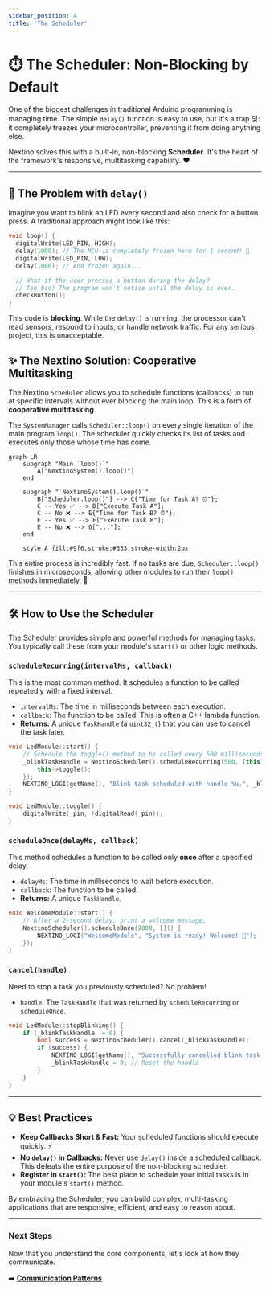 ```yaml
---
sidebar_position: 4
title: 'The Scheduler'
---
```


# ⏱️ The Scheduler: Non-Blocking by Default

One of the biggest challenges in traditional Arduino programming is managing time. The simple `delay()` function is easy to use, but it's a trap 덫: it completely freezes your microcontroller, preventing it from doing anything else.

Nextino solves this with a built-in, non-blocking **Scheduler**. It's the heart of the framework's responsive, multitasking capability. ❤️

---

## 🚫 The Problem with `delay()`

Imagine you want to blink an LED every second and also check for a button press. A traditional approach might look like this:

```cpp title="Traditional Arduino Code (The Bad Way 👎)"
void loop() {
  digitalWrite(LED_PIN, HIGH);
  delay(1000); // The MCU is completely frozen here for 1 second! 🥶
  digitalWrite(LED_PIN, LOW);
  delay(1000); // And frozen again...

  // What if the user presses a button during the delay?
  // Too bad! The program won't notice until the delay is over.
  checkButton(); 
}
```

This code is **blocking**. While the `delay()` is running, the processor can't read sensors, respond to inputs, or handle network traffic. For any serious project, this is unacceptable.

## ✨ The Nextino Solution: Cooperative Multitasking

The Nextino `Scheduler` allows you to schedule functions (callbacks) to run at specific intervals without ever blocking the main loop. This is a form of **cooperative multitasking**.

The `SystemManager` calls `Scheduler::loop()` on every single iteration of the main program `loop()`. The scheduler quickly checks its list of tasks and executes only those whose time has come.

```mermaid
graph LR
    subgraph "Main `loop()`"
        A["NextinoSystem().loop()"]
    end

    subgraph "`NextinoSystem().loop()`"
        B["Scheduler.loop()"] --> C{"Time for Task A? ⏰"};
        C -- Yes ✅ --> D["Execute Task A"];
        C -- No ❌ --> E{"Time for Task B? ⏰"};
        E -- Yes ✅ --> F["Execute Task B"];
        E -- No ❌ --> G["..."];
    end

    style A fill:#9f6,stroke:#333,stroke-width:2px
```

This entire process is incredibly fast. If no tasks are due, `Scheduler::loop()` finishes in microseconds, allowing other modules to run their `loop()` methods immediately. 🚀

---

## 🛠️ How to Use the Scheduler

The Scheduler provides simple and powerful methods for managing tasks. You typically call these from your module's `start()` or other logic methods.

### `scheduleRecurring(intervalMs, callback)`

This is the most common method. It schedules a function to be called repeatedly with a fixed interval.

* `intervalMs`: The time in milliseconds between each execution.
* `callback`: The function to be called. This is often a C++ lambda function.
* **Returns:** A unique `TaskHandle` (a `uint32_t`) that you can use to cancel the task later.

```cpp title="Example: LedModule::start()"
void LedModule::start() {
    // Schedule the toggle() method to be called every 500 milliseconds.
    _blinkTaskHandle = NextinoScheduler().scheduleRecurring(500, [this]() {
        this->toggle(); 
    });
    NEXTINO_LOGI(getName(), "Blink task scheduled with handle %u.", _blinkTaskHandle);
}

void LedModule::toggle() {
    digitalWrite(_pin, !digitalRead(_pin));
}
```

### `scheduleOnce(delayMs, callback)`

This method schedules a function to be called only **once** after a specified delay.

* `delayMs`: The time in milliseconds to wait before execution.
* `callback`: The function to be called.
* **Returns:** A unique `TaskHandle`.

```cpp title="Example: A hypothetical WelcomeModule"
void WelcomeModule::start() {
    // After a 2-second delay, print a welcome message.
    NextinoScheduler().scheduleOnce(2000, []() {
        NEXTINO_LOGI("WelcomeModule", "System is ready! Welcome! 👋");
    });
}
```

### `cancel(handle)`

Need to stop a task you previously scheduled? No problem!

* `handle`: The `TaskHandle` that was returned by `scheduleRecurring` or `scheduleOnce`.

```cpp title="Example: Stopping a blink task"
void LedModule::stopBlinking() {
    if (_blinkTaskHandle != 0) {
        bool success = NextinoScheduler().cancel(_blinkTaskHandle);
        if (success) {
            NEXTINO_LOGI(getName(), "Successfully cancelled blink task.");
            _blinkTaskHandle = 0; // Reset the handle
        }
    }
}
```

---

## 💡 Best Practices

* **Keep Callbacks Short & Fast:** Your scheduled functions should execute quickly. ⚡
* **No `delay()` in Callbacks:** Never use `delay()` inside a scheduled callback. This defeats the entire purpose of the non-blocking scheduler.
* **Register in `start()`:** The best place to schedule your initial tasks is in your module's `start()` method.

By embracing the Scheduler, you can build complex, multi-tasking applications that are responsive, efficient, and easy to reason about.

---

### Next Steps

Now that you understand the core components, let's look at how they communicate.

➡️ **[Communication Patterns](./communication-patterns)**

